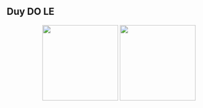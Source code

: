 

<h2> Duy DO LE </h2>

<div align = "center">
  <img width='auto' height=170 src = "https://github-readme-stats.vercel.app/api?username=duydl&&show_icons=true&title_color=ffffff&icon_color=bb2acf&text_color=daf7dc&bg_color=151515&">
  <img width='auto' height=170 src = "https://github-readme-stats.vercel.app/api/top-langs/?username=duydl&&show_icons=true&title_color=ffffff&icon_color=bb2acf&text_color=daf7dc&bg_color=151515&layout=compact">
</div>
